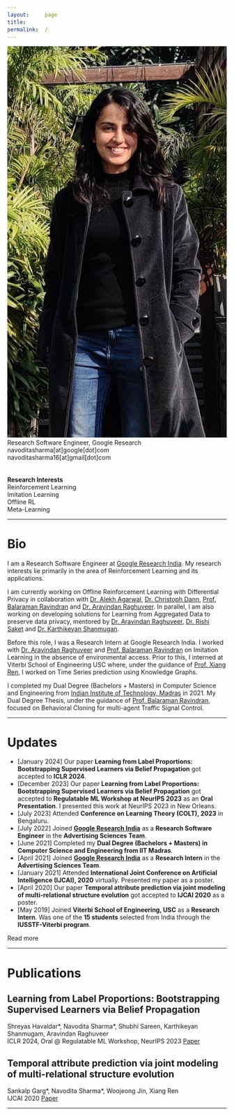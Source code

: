 ```yaml
---
layout:     page
title:
permalink:  /
---
```


<div class="row">
    <div class="col-sm-4 col-xs-8">
        <img src="/img/navs.jpg">
    </div>
    <div class="col-sm-6 col-xs-12" style="margin-bottom: 0;">
        Research Software Engineer, Google Research<br>
        navoditasharma[at]google[dot]com<br>
        navoditasharma16[at]gmail[dot]com<br>
        <br>
        <br>
        <b>Research Interests</b>
        <br>
        Reinforcement Learning
        <br>
        Imitation Learning
        <br>
        Offline RL
        <br>
        Meta-Learning
    </div>
</div>
<hr>


<a name="/bio"></a>
# Bio

I am a Research Software Engineer at [Google Research India](https://research.google/locations/india/). My research interests lie primarily in the area of Reinforcement Learning and its applications.

I am currently working on Offline Reinforcement Learning with Differential Privacy in collaboration with [Dr. Alekh Agarwal](https://alekhagarwal.net), [Dr. Christoph Dann](https://cdann.net), [Prof. Balaraman Ravindran](http://www.cse.iitm.ac.in/~ravi/) and [Dr. Aravindan Raghuveer](https://research.google/people/107631/). In parallel, I am also working on developing solutions for Learning from Aggregated Data to preserve data privacy, mentored by [Dr. Aravindan Raghuveer](https://research.google/people/107631/), [Dr. Rishi Saket](https://research.google/people/107857/) and [Dr. Karthikeyan Shanmugan](https://research.google/people/KarthikeyanShanmugam/). 

Before this role, I was a Research Intern at Google Research India. I worked with [Dr. Aravindan Raghuveer](https://research.google/people/107631/) and [Prof. Balaraman Ravindran](http://www.cse.iitm.ac.in/~ravi/) on Imitation Learning in the absence of environmental access. Prior to this, I interned at Viterbi School of Engineering USC where, under the guidance of [Prof. Xiang Ren](https://shanzhenren.github.io), I worked on Time Series prediction using Knowledge Graphs.

I completed my Dual Degree (Bachelors + Masters) in Computer Science and Engineering from [Indian Institute of Technology, Madras](https://www.iitm.ac.in) in 2021. My Dual Degree Thesis, under the guidance of [Prof. Balaraman Ravindran](http://www.cse.iitm.ac.in/~ravi/), focused on Behavioral Cloning for multi-agent Traffic Signal Control.

---

<a name="/news"></a>
# Updates
- [January 2024] Our paper **Learning from Label Proportions: Bootstrapping Supervised Learners via Belief Propagation** got accepted to **ICLR 2024**.
- [December 2023] Our paper **Learning from Label Proportions: Bootstrapping Supervised Learners via Belief Propagation** got accepted to **Regulatable ML Workshop at NeurIPS 2023** as an **Oral Presentation**. I presented this work at NeurIPS 2023 in New Orleans.
- [July 2023] Attended **Conference on Learning Theory (COLT), 2023** in Bengaluru.
- [July 2022] Joined [**Google Research India**](https://research.google/locations/india/) as a **Research Software Engineer** in the **Advertising Sciences Team**.
- [June 2021] Completed my **Dual Degree (Bachelors + Masters) in Computer Science and Engineering from IIT Madras**.
- [April 2021] Joined [**Google Research India**](https://research.google/locations/india/) as a **Research Intern** in the **Advertising Sciences Team**. 
- [January 2021] Attended **International Joint Conference on Artificial Intelligence (IJCAI), 2020** virtually. Presented my paper as a poster.
- [April 2020] Our paper **Temporal attribute prediction via joint modeling of multi-relational structure evolution** got accepted to **IJCAI 2020** as a poster.
- [May 2019] Joined **Viterbi School of Engineering, USC** as a **Research Intern**. Was one of the **15 students** selected from India through the **IUSSTF-Viterbi program**.

<div id="read-more-button">
    <a nohref>Read more</a>
</div>

<hr>


<a name="/publications"></a>
# Publications

<a name="/youdescribe-descriptions-1"></a>
<h2 class="pubt">Learning from Label Proportions: Bootstrapping Supervised Learners via Belief Propagation</h2>
<p class="pubd">
    <span class="authors">Shreyas Havaldar*, Navodita Sharma*, Shubhi Sareen, Karthikeyan Shanmugam, Aravindan Raghuveer </span> <br>
    <span class="conf"> ICLR 2024, Oral @ Regulatable ML Workshop, NeurIPS 2023</span> <span class="links">
        <a target="_blank" href="https://arxiv.org/pdf/2310.08056.pdf">Paper</a>
    </span>
</p>
<!-- <img src="/img/aamas.png"> -->
<!-- <hr> -->

<a name="/youdescribe-descriptions-1"></a>
<h2 class="pubt">Temporal attribute prediction via joint modeling of multi-relational structure evolution</h2>
<p class="pubd">
    <span class="authors">Sankalp Garg*, Navodita Sharma*, Woojeong Jin, Xiang Ren</span><br> 
    <span class="conf">IJCAI 2020</span>  <span class="links">
        <a target="_blank" href="https://www.ijcai.org/Proceedings/2020/0386.pdf">Paper</a>
    </span>
</p>

<script src="/js/jquery.min.js"></script>
<script type="text/javascript">
    $('ul:gt(0) li:gt(6)').hide();
    $('#read-more-button > a').click(function() {
        $('ul:gt(0) li:gt(6)').show();
        $('#read-more-button').hide();
    });
</script>

---
